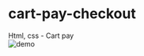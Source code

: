 # cart-pay-checkout
Html, css - Cart pay<br>
![demo](https://i.ibb.co/Fnj3kwY/Screenshot-2021-12-22-130040.png)
